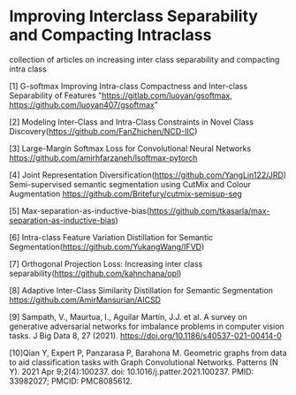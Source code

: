 # Improving Interclass Separability and Compacting Intraclass
collection of articles on increasing inter class separability and compacting intra class 


[1] G-softmax Improving Intra-class Compactness and Inter-class Separability of Features	"https://gitlab.com/luoyan/gsoftmax,  https://github.com/luoyan407/gsoftmax"

[2] Modeling Inter-Class and Intra-Class Constraints in Novel Class Discovery(https://github.com/FanZhichen/NCD-IIC)

[3] Large-Margin Softmax Loss for Convolutional Neural Networks	https://github.com/amirhfarzaneh/lsoftmax-pytorch

[4] Joint Representation Diversification(https://github.com/YangLin122/JRD)
Semi-supervised semantic segmentation using CutMix and Colour Augmentation	https://github.com/Britefury/cutmix-semisup-seg

[5] Max-separation-as-inductive-bias(https://github.com/tkasarla/max-separation-as-inductive-bias)

[6] Intra-class Feature Variation Distillation for Semantic Segmentation(https://github.com/YukangWang/IFVD)

[7] Orthogonal Projection Loss: Increasing inter class separability(https://github.com/kahnchana/opl)

[8] Adaptive Inter-Class Similarity Distillation for Semantic Segmentation	https://github.com/AmirMansurian/AICSD

[9] Sampath, V., Maurtua, I., Aguilar Martín, J.J. et al. A survey on generative adversarial networks for imbalance problems in computer vision tasks. J Big Data 8, 27 (2021). https://doi.org/10.1186/s40537-021-00414-0

[10]Qian Y, Expert P, Panzarasa P, Barahona M. Geometric graphs from data to aid classification tasks with Graph Convolutional Networks. Patterns (N Y). 2021 Apr 9;2(4):100237. doi: 10.1016/j.patter.2021.100237. PMID: 33982027; PMCID: PMC8085612.
